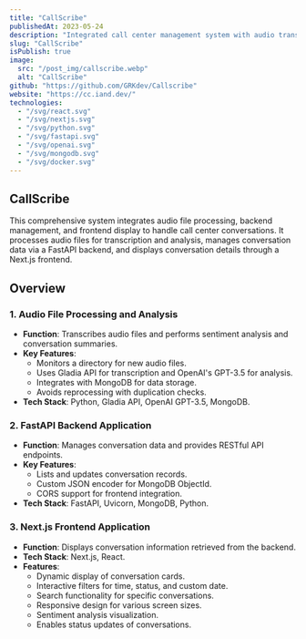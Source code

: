 ```yaml
---
title: "CallScribe"
publishedAt: 2023-05-24
description: "Integrated call center management system with audio transcription, FastAPI for data handling, and a Next.js interface for accessing and interacting with conversation data."
slug: "CallScribe"
isPublish: true
image: 
  src: "/post_img/callscribe.webp"
  alt: "CallScribe"
github: "https://github.com/GRKdev/Callscribe"
website: "https://cc.iand.dev/"
technologies:
  - "/svg/react.svg"
  - "/svg/nextjs.svg"
  - "/svg/python.svg"
  - "/svg/fastapi.svg"
  - "/svg/openai.svg"
  - "/svg/mongodb.svg"
  - "/svg/docker.svg"
---
```



## CallScribe
This comprehensive system integrates audio file processing, backend management, and frontend display to handle call center conversations. It processes audio files for transcription and analysis, manages conversation data via a FastAPI backend, and displays conversation details through a Next.js frontend.

## Overview

### 1. Audio File Processing and Analysis
- **Function**: Transcribes audio files and performs sentiment analysis and conversation summaries.
- **Key Features**:
  - Monitors a directory for new audio files.
  - Uses Gladia API for transcription and OpenAI's GPT-3.5 for analysis.
  - Integrates with MongoDB for data storage.
  - Avoids reprocessing with duplication checks.
- **Tech Stack**: Python, Gladia API, OpenAI GPT-3.5, MongoDB.

### 2. FastAPI Backend Application
- **Function**: Manages conversation data and provides RESTful API endpoints.
- **Key Features**:
  - Lists and updates conversation records.
  - Custom JSON encoder for MongoDB ObjectId.
  - CORS support for frontend integration.
- **Tech Stack**: FastAPI, Uvicorn, MongoDB, Python.

### 3. Next.js Frontend Application
- **Function**: Displays conversation information retrieved from the backend.
- **Tech Stack**: Next.js, React.
- **Features**:
  - Dynamic display of conversation cards.
  - Interactive filters for time, status, and custom date.
  - Search functionality for specific conversations.
  - Responsive design for various screen sizes.
  - Sentiment analysis visualization.
  - Enables status updates of conversations.
